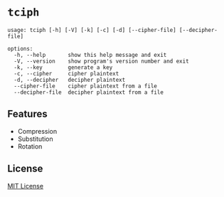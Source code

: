 # `tciph`

```
usage: tciph [-h] [-V] [-k] [-c] [-d] [--cipher-file] [--decipher-file]

options:
  -h, --help       show this help message and exit
  -V, --version    show program's version number and exit
  -k, --key        generate a key
  -c, --cipher     cipher plaintext
  -d, --decipher   decipher plaintext
  --cipher-file    cipher plaintext from a file
  --decipher-file  decipher plaintext from a file
```

## Features

- Compression
- Substitution
- Rotation

## License

[MIT License](LICENSE)
